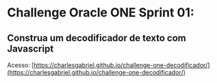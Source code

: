 # **Challenge Oracle ONE Sprint 01:**
## Construa um decodificador de texto com Javascript
Acesso: [https://charlesgabriel.github.io/challenge-one-decodificador/](https://charlesgabriel.github.io/challenge-one-decodificador/)